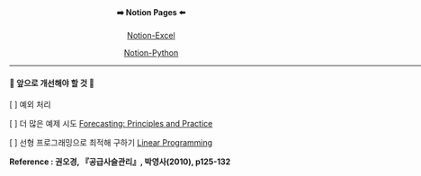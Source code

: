 <div align='center'>
  <h4>➡️ Notion Pages ⬅️</h4>
  
   [Notion-Excel](https://www.notion.so/Excel-147b6add77c04639b631771a9ff1e517)
    
   [Notion-Python](https://www.notion.so/Python-a85ce17aaef44c3b87a6aad8ac5db2bc)
   
</div>

<hr width='1000' color='111111' noshade align='center' />

<h4>🚀 앞으로 개선해야 할 것 🚀</h4>

  [ ] 예외 처리

  [ ] 더 많은 예제 시도 [Forecasting: Principles and Practice](https://otexts.com/fppkr/)

  [ ] 선형 프로그래밍으로 최적해 구하기 [Linear Programming](https://towardsdatascience.com/linear-programming-the-stock-cutting-problem-dc6ba3bf3de1)


<strong>Reference : 권오경, 『공급사슬관리』, 박영사(2010), p125-132</strong>

